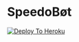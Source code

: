 # SpeedoBøt

[![Deploy To Heroku](https://www.herokucdn.com/deploy/button.svg)](https://heroku.com/deploy?template=https://github.com/TeamSpeedo/Speedo)
